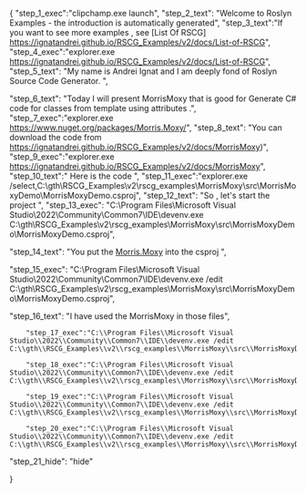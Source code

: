 {
    "step_1_exec":"clipchamp.exe launch",
    "step_2_text": "Welcome to Roslyn Examples - the introduction is automatically generated",
    "step_3_text":"If you want to see more examples , see  [List Of RSCG] https://ignatandrei.github.io/RSCG_Examples/v2/docs/List-of-RSCG",
    "step_4_exec":"explorer.exe https://ignatandrei.github.io/RSCG_Examples/v2/docs/List-of-RSCG",
    "step_5_text": "My name is Andrei Ignat and I am deeply fond of Roslyn Source Code Generator. ",

"step_6_text": "Today I will present MorrisMoxy  that is good for Generate C# code for classes from template using attributes .",
"step_7_exec":"explorer.exe https://www.nuget.org/packages/Morris.Moxy/",
"step_8_text": "You can download the code from https://ignatandrei.github.io/RSCG_Examples/v2/docs/MorrisMoxy)",
"step_9_exec":"explorer.exe https://ignatandrei.github.io/RSCG_Examples/v2/docs/MorrisMoxy",
"step_10_text":" Here is the code ",
"step_11_exec":"explorer.exe /select,C:\\gth\\RSCG_Examples\\v2\\rscg_examples\\MorrisMoxy\\src\\MorrisMoxyDemo\\MorrisMoxyDemo.csproj",
"step_12_text": "So , let's start the project ",
"step_13_exec": "C:\\Program Files\\Microsoft Visual Studio\\2022\\Community\\Common7\\IDE\\devenv.exe C:\\gth\\RSCG_Examples\\v2\\rscg_examples\\MorrisMoxy\\src\\MorrisMoxyDemo\\MorrisMoxyDemo.csproj",

"step_14_text": "You put the  [Morris.Moxy](https://www.nuget.org/packages/Morris.Moxy/) into the csproj ",

"step_15_exec": "C:\\Program Files\\Microsoft Visual Studio\\2022\\Community\\Common7\\IDE\\devenv.exe /edit C:\\gth\\RSCG_Examples\\v2\\rscg_examples\\MorrisMoxy\\src\\MorrisMoxyDemo\\MorrisMoxyDemo.csproj",

"step_16_text": "I have used the MorrisMoxy in those files",


        "step_17_exec":"C:\\Program Files\\Microsoft Visual Studio\\2022\\Community\\Common7\\IDE\\devenv.exe /edit C:\\gth\\RSCG_Examples\\v2\\rscg_examples\\MorrisMoxy\\src\\MorrisMoxyDemo\\mixin\\IDName.mixin",
    
        "step_18_exec":"C:\\Program Files\\Microsoft Visual Studio\\2022\\Community\\Common7\\IDE\\devenv.exe /edit C:\\gth\\RSCG_Examples\\v2\\rscg_examples\\MorrisMoxy\\src\\MorrisMoxyDemo\\Department.cs",
    
        "step_19_exec":"C:\\Program Files\\Microsoft Visual Studio\\2022\\Community\\Common7\\IDE\\devenv.exe /edit C:\\gth\\RSCG_Examples\\v2\\rscg_examples\\MorrisMoxy\\src\\MorrisMoxyDemo\\Employee.cs",
    
        "step_20_exec":"C:\\Program Files\\Microsoft Visual Studio\\2022\\Community\\Common7\\IDE\\devenv.exe /edit C:\\gth\\RSCG_Examples\\v2\\rscg_examples\\MorrisMoxy\\src\\MorrisMoxyDemo\\Program.cs",
    
"step_21_hide": "hide"


}